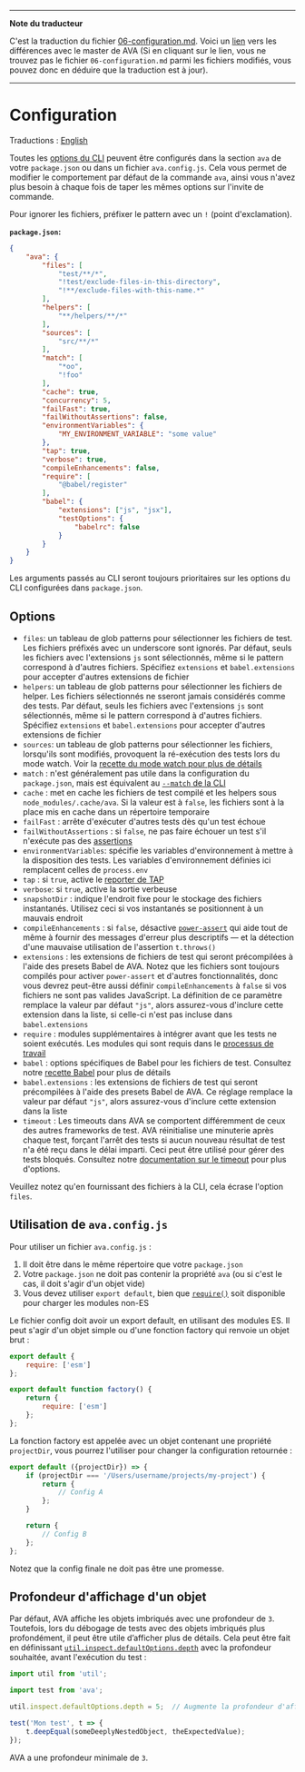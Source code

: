 ___
**Note du traducteur**

C'est la traduction du fichier [06-configuration.md](https://github.com/avajs/ava/blob/master/docs/06-configuration.md). Voici un [lien](https://github.com/avajs/ava/compare/a53ea157367c9cec91184cfbb226487c81229513...master#diff-e314afbd72d4daaedf4d543da317ad58) vers les différences avec le master de AVA (Si en cliquant sur le lien, vous ne trouvez pas le fichier `06-configuration.md` parmi les fichiers modifiés, vous pouvez donc en déduire que la traduction est à jour).
___
# Configuration

Traductions : [English](https://github.com/avajs/ava/blob/master/docs/06-configuration.md)

Toutes les [options du CLI](./05-command-line.md) peuvent être configurés dans la section `ava` de votre `package.json` ou dans un fichier `ava.config.js`. Cela vous permet de modifier le comportement par défaut de la commande `ava`, ainsi vous n'avez plus besoin à chaque fois de taper les mêmes options sur l'invite de commande.

Pour ignorer les fichiers, préfixer le pattern avec un `!` (point d'exclamation).

**`package.json`:**

```json
{
	"ava": {
		"files": [
			"test/**/*",
			"!test/exclude-files-in-this-directory",
			"!**/exclude-files-with-this-name.*"
		],
		"helpers": [
			"**/helpers/**/*"
		],
		"sources": [
			"src/**/*"
		],
		"match": [
			"*oo",
			"!foo"
		],
		"cache": true,
		"concurrency": 5,
		"failFast": true,
		"failWithoutAssertions": false,
		"environmentVariables": {
			"MY_ENVIRONMENT_VARIABLE": "some value"
		},
		"tap": true,
		"verbose": true,
		"compileEnhancements": false,
		"require": [
			"@babel/register"
		],
		"babel": {
			"extensions": ["js", "jsx"],
			"testOptions": {
				"babelrc": false
			}
		}
	}
}
```

Les arguments passés au CLI seront toujours prioritaires sur les options du CLI configurées dans `package.json`.

## Options

- `files`: un tableau de glob patterns pour sélectionner les fichiers de test. Les fichiers préfixés avec un underscore sont ignorés. Par défaut, seuls les fichiers avec l'extensions `js` sont sélectionnés, même si le pattern correspond à d'autres fichiers. Spécifiez `extensions` et `babel.extensions` pour accepter d'autres extensions de fichier
- `helpers`: un tableau de glob patterns pour sélectionner les fichiers de helper. Les fichiers sélectionnés ne sseront jamais considérés comme des tests. Par défaut, seuls les fichiers avec l'extensions `js` sont sélectionnés, même si le pattern correspond à d'autres fichiers. Spécifiez `extensions` et `babel.extensions` pour accepter d'autres extensions de fichier
- `sources`: un tableau de glob patterns pour sélectionner les fichiers, lorsqu'ils sont modifiés, provoquent la ré-exécution des tests lors du mode watch. Voir la [recette du mode watch pour plus de détails](https://github.com/avajs/ava/blob/master/docs/recipes/watch-mode.md#les-fichiers-sources-et-les-fichiers-de-test)
- `match` : n'est généralement pas utile dans la configuration du `package.json`, mais est équivalent au [`--match` de la CLI](./05-command-line.md#exécution-de-tests-correspondants-à-des-titres)
- `cache` : met en cache les fichiers de test compilé et les helpers sous `node_modules/.cache/ava`. Si la valeur est à `false`, les fichiers sont à la place mis en cache dans un répertoire temporaire
- `failFast` : arrête d'exécuter d'autres tests dès qu'un test échoue
- `failWithoutAssertions` : si `false`, ne pas faire échouer un test s'il n'exécute pas des [assertions](./03-assertions.md)
- `environmentVariables`: spécifie les variables d'environnement à mettre à la disposition des tests. Les variables d'environnement définies ici remplacent celles de `process.env`
- `tap` : si `true`, active le [reporter de TAP](./05-command-line.md#reporter-de-tap)
- `verbose`: si `true`, active la sortie verbeuse
- `snapshotDir` : indique l'endroit fixe pour le stockage des fichiers instantanés. Utilisez ceci si vos instantanés se positionnent à un mauvais endroit
- `compileEnhancements` : si `false`, désactive [`power-assert`](./03-assertions.md#messages-dassertions-améliorés) qui aide tout de même à fournir des messages d'erreur plus descriptifs — et la détection d'une mauvaise utilisation de l'assertion `t.throws()`
- `extensions` : les extensions de fichiers de test qui seront précompilées à l'aide des presets Babel de AVA. Notez que les fichiers sont toujours compilés pour activer `power-assert` et d'autres fonctionnalités, donc vous devrez peut-être aussi définir `compileEnhancements` à `false` si vos fichiers ne sont pas valides JavaScript. La définition de ce paramètre remplace la valeur par défaut `"js"`, alors assurez-vous d'inclure cette extension dans la liste, si celle-ci n'est pas incluse dans `babel.extensions`
- `require` : modules supplémentaires à intégrer avant que les tests ne soient exécutés. Les modules qui sont requis dans le [processus de travail](./01-writing-tests.md#isolement-du-processus)
- `babel` : options spécifiques de Babel pour les fichiers de test. Consultez notre [recette Babel](./recipes/babel.md#configuration-de-babel) pour plus de détails
- `babel.extensions` : les extensions de fichiers de test qui seront précompilées à l'aide des presets Babel de AVA. Ce réglage remplace la valeur par défaut `"js"`, alors assurez-vous d'inclure cette extension dans la liste
- `timeout` : Les timeouts dans AVA se comportent différemment de ceux des autres frameworks de test. AVA réinitialise une minuterie après chaque test, forçant l'arrêt des tests si aucun nouveau résultat de test n'a été reçu dans le délai imparti. Ceci peut être utilisé pour gérer des tests bloqués. Consultez notre [documentation sur le timeout](./07-test-timeouts.md) pour plus d'options.

Veuillez notez qu'en fournissant des fichiers à la CLI, cela écrase l'option `files`.

## Utilisation de `ava.config.js`

Pour utiliser un fichier `ava.config.js` :

1. Il doit être dans le même répertoire que votre `package.json`
2. Votre `package.json` ne doit pas contenir la propriété `ava` (ou si c'est le cas, il doit s'agir d'un objet vide)
3. Vous devez utiliser `export default`, bien que [`require()`](https://nodejs.org/api/modules.html#modules_require_id) soit disponible pour charger les modules non-ES

Le fichier config doit avoir un export default, en utilisant des modules ES. Il peut s'agir d'un objet simple ou d'une fonction factory qui renvoie un objet brut :

```js
export default {
	require: ['esm']
};
```

```js
export default function factory() {
	return {
		require: ['esm']
	};
};
```

La fonction factory est appelée avec un objet contenant une propriété `projectDir`, vous pourrez l'utiliser pour changer la configuration retournée :

```js
export default ({projectDir}) => {
	if (projectDir === '/Users/username/projects/my-project') {
		return {
			// Config A
		};
	}

	return {
		// Config B
	};
};
```

Notez que la config finale ne doit pas être une promesse.

## Profondeur d'affichage d'un objet

Par défaut, AVA affiche les objets imbriqués avec une profondeur de `3`. Toutefois, lors du débogage de tests avec des objets imbriqués plus profondément, il peut être utile d’afficher plus de détails. Cela peut être fait en définissant [`util.inspect.defaultOptions.depth`](https://nodejs.org/api/util.html#util_util_inspect_defaultoptions) avec la profondeur souhaitée, avant l'exécution du test :

```js
import util from 'util';

import test from 'ava';

util.inspect.defaultOptions.depth = 5;  // Augmente la profondeur d'affichade de AVA

test('Mon test', t => {
	t.deepEqual(someDeeplyNestedObject, theExpectedValue);
});
```

AVA a une profondeur minimale de `3`.
